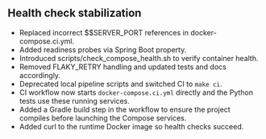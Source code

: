 ## Health check stabilization
- Replaced incorrect $$SERVER_PORT references in docker-compose.ci.yml.
- Added readiness probes via Spring Boot property.
- Introduced scripts/check_compose_health.sh to verify container health.
- Removed FLAKY_RETRY handling and updated tests and docs accordingly.
- Deprecated local pipeline scripts and switched CI to `make ci`.
- CI workflow now starts `docker-compose.ci.yml` directly and the Python tests
  use these running services.
- Added a Gradle build step in the workflow to ensure the project compiles
  before launching the Compose services.
- Added curl to the runtime Docker image so health checks succeed.
